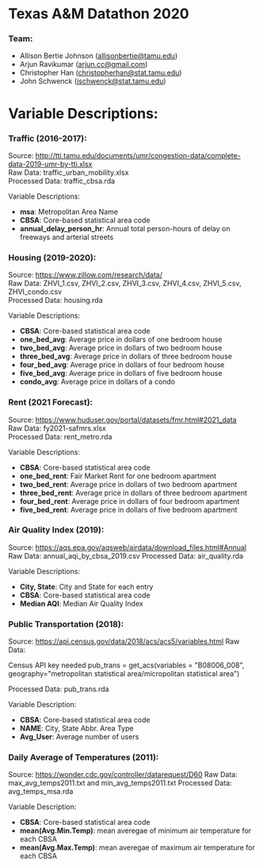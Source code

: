 # Texas A&M Datathon 2020

### Team: 
- Allison Bertie Johnson (allisonbertie@tamu.edu)
- Arjun Ravikumar (arjun.cc@gmail.com)
- Christopher Han (christopherhan@stat.tamu.edu)
- John Schwenck (jschwenck@stat.tamu.edu)

# Variable Descriptions:  

### Traffic (2016-2017):

Source: http://tti.tamu.edu/documents/umr/congestion-data/complete-data-2019-umr-by-tti.xlsx  
Raw Data: traffic_urban_mobility.xlsx  
Processed Data: traffic_cbsa.rda  

Variable Descriptions:

- **msa**: Metropolitan Area Name
- **CBSA**: Core-based statistical area code 
- **annual_delay_person_hr**: Annual total person-hours of delay on freeways and arterial streets

### Housing (2019-2020):

Source: https://www.zillow.com/research/data/  
Raw Data: ZHVI_1.csv, ZHVI_2.csv, ZHVI_3.csv, ZHVI_4.csv, ZHVI_5.csv, ZHVI_condo.csv  
Processed Data: housing.rda 

Variable Descriptions:

- **CBSA**: Core-based statistical area code 
- **one_bed_avg**: Average price in dollars of one bedroom house
- **two_bed_avg**: Average price in dollars of two bedroom house
- **three_bed_avg**: Average price in dollars of three bedroom house
- **four_bed_avg**: Average price in dollars of four bedroom house
- **five_bed_avg**: Average price in dollars of five bedroom house
- **condo_avg**: Average price in dollars of a condo

### Rent (2021 Forecast):

Source: https://www.huduser.gov/portal/datasets/fmr.html#2021_data  
Raw Data: fy2021-safmrs.xlsx  
Processed Data: rent_metro.rda

Variable Descriptions:

- **CBSA**: Core-based statistical area code 
- **one_bed_rent**: Fair Market Rent for one bedroom apartment
- **two_bed_rent**: Average price in dollars of two bedroom apartment
- **three_bed_rent**: Average price in dollars of three bedroom apartment
- **four_bed_rent**: Average price in dollars of four bedroom apartment
- **five_bed_rent**: Average price in dollars of five bedroom apartment

### Air Quality Index (2019): 

Source: https://aqs.epa.gov/aqsweb/airdata/download_files.html#Annual
Raw Data: annual_aqi_by_cbsa_2019.csv
Processed Data: air_quality.rda

Variable Descriptions:

- **City, State**: City and State for each entry
- **CBSA**:  Core-based statistical area code 
- **Median AQI**: Median Air Quality Index

### Public Transportation (2018): 

Source: https://api.census.gov/data/2018/acs/acs5/variables.html
Raw Data: 

Census API key needed
pub_trans = get_acs(variables = "B08006_008", 
                    geography="metropolitan statistical area/micropolitan statistical area")

Processed Data: pub_trans.rda

Variable Description:

- **CBSA**: Core-based statistical area code 
- **NAME**: City, State Abbr. Area Type
- **Avg_User**: Average number of users 

### Daily Average of Temperatures (2011):

Source: https://wonder.cdc.gov/controller/datarequest/D60
Raw Data: max_avg_temps2011.txt and min_avg_temps2011.txt
Processed Data: avg_temps_msa.rda

Variable Description:

- **CBSA**: Core-based statistical area code 
- **mean(Avg.Min.Temp)**: mean averegae of minimum air temperature for each CBSA 
- **mean(Avg.Max.Temp)**: mean averegae of maximum air temperature for each CBSA 